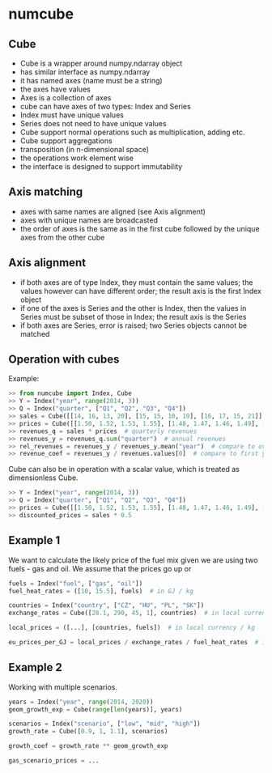 numcube
=======

Cube
----
- Cube is a wrapper around numpy.ndarray object
- has similar interface as numpy.ndarray
- it has named axes (name must be a string)
- the axes have values
- Axes is a collection of axes
- cube can have axes of two types: Index and Series
- Index must have unique values
- Series does not need to have unique values
- Cube support normal operations such as multiplication, adding etc.
- Cube support aggregations
- transposition (in n-dimensional space)
- the operations work element wise
- the interface is designed to support immutability

Axis matching
-------------
- axes with same names are aligned (see Axis alignment)
- axes with unique names are broadcasted
- the order of axes is the same as in the first cube followed by the unique axes from the other cube
    
Axis alignment
--------------
- if both axes are of type Index, they must contain the same values; the values however can have different order; the result axis is the first Index object
- if one of the axes is Series and the other is Index, then the values in Series must be subset of those in Index; the result axis is the Series
- if both axes are Series, error is raised; two Series objects cannot be matched

Operation with cubes
--------------------

Example:
```python
>> from numcube import Index, Cube
>> Y = Index("year", range(2014, 3))
>> Q = Index("quarter", ["Q1", "Q2", "Q3", "Q4"])
>> sales = Cube([[14, 16, 13, 20], [15, 15, 10, 19], [16, 17, 15, 21]], [Y, Q])
>> prices = Cube([[1.50, 1.52, 1.53, 1.55], [1.48, 1.47, 1.46, 1.49], [1.51, 1.57, 1.59, 1.61]], [Y, Q])
>> revenues_q = sales * prices  # quarterly revenues
>> revenues_y = revenues_q.sum("quarter")  # annual revenues
>> rel_revenues = revenues_y / revenues_y.mean("year")  # compare to overall annual average
>> revenue_coef = revenues_y / revenues.values[0]  # compare to first year revenue
```

Cube can also be in operation with a scalar value, which is treated as dimensionless Cube. 
```python
>> Y = Index("year", range(2014, 3))
>> Q = Index("quarter", ["Q1", "Q2", "Q3", "Q4"])
>> prices = Cube([[1.50, 1.52, 1.53, 1.55], [1.48, 1.47, 1.46, 1.49], [1.51, 1.57, 1.59, 1.61]], [Y, Q])
>> discounted_prices = sales * 0.5
```

Example 1
---------
We want to calculate the likely price of the fuel mix given we are using two fuels - gas and oil.
We assume that the prices go up or 
```python
fuels = Index("fuel", ["gas", "oil"])
fuel_heat_rates = ([10, 15.5], fuels)  # in GJ / kg

countries = Index("country", ["CZ", "HU", "PL", "SK"])
exchange_rates = Cube([28.1, 290, 45, 1], countries)  # in local currency / EUR

local_prices = ([...], [countries, fuels])  # in local currency / kg

eu_prices_per_GJ = local_prices / exchange_rates / fuel_heat_rates  # in EUR / GJ
```

Example 2
---------
Working with multiple scenarios.
```python
years = Index("year", range(2014, 2020))
geom_growth_exp = Cube(range[len(years)], years)

scenarios = Index("scenario", ["low", "mid", "high"])
growth_rate = Cube([0.9, 1, 1.1], scenarios)

growth_coef = growth_rate ** geom_growth_exp

gas_scenario_prices = ...
```
